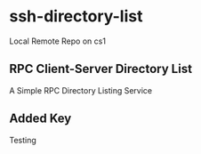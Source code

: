 # ssh-directory-list

Local Remote Repo on cs1

## RPC Client-Server Directory List

A Simple RPC Directory Listing Service

## Added Key

Testing
